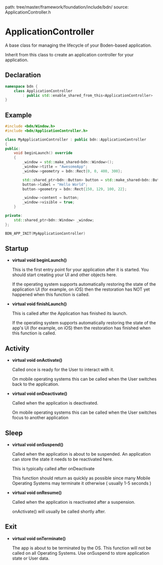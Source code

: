 path: tree/master/framework/foundation/include/bdn/
source: ApplicationController.h

# ApplicationController

A base class for managing the lifecycle of your Boden-based application.

Inherit from this class to create an application controller for your application.

## Declaration

```C++
namespace bdn {
	class ApplicationController 
		: public std::enable_shared_from_this<ApplicationController>
}
```

## Example

```c++
#include <bdn/Window.h>
#include <bdn/ApplicationController.h>

class MyApplicationController : public bdn::ApplicationController
{
public:
	void beginLaunch() override
	{
	    _window = std::make_shared<bdn::Window>();
	    _window->title = "AwesomeApp";
	    _window->geometry = bdn::Rect{0, 0, 400, 300};

	    std::shared_ptr<bdn::Button> button = std::make_shared<bdn::Button>();
	    button->label = "Hello World";
	    button->geometry = bdn::Rect{150, 129, 100, 22};

	    _window->content = button;
	    _window->visible = true;
	}

private:
	std::shared_ptr<bdn::Window> _window;
};

BDN_APP_INIT(MyApplicationController)
```

## Startup

* **virtual void beginLaunch()**

	This is the first entry point for your application after it is started. You should start creating your UI and other objects here.

	If the operating system supports automatically restoring the state
	of the application UI (for example, on iOS) then the restoration has NOT
	yet happened when this function is called.

* **virtual void finishLaunch()**

	This is called after the Application has finished its launch.

	If the operating system supports automatically restoring the state
	of the app's UI (for example, on iOS) then the restoration has
	finished when this function is called.

## Activity

* **virtual void onActivate()**

	Called once is ready for the User to interact with it. 

	On mobile operating systems this can be called when the User switches back to the application.

* **virtual void onDeactivate()**

	Called when the application is deactivated.

	On mobile operating systems this can be called when the User switches focus to another application

## Sleep

* **virtual void onSuspend()**

	Called when the application is about to be suspended. An application can store the state it needs
	to be reactivated here. 

	This is typically called after onDeactivate 

	This function should return as quickly as possible since many Mobile Operating Systems may terminate 
	it otherwise ( usually 1-5 seconds )

* **virtual void onResume()**

	Called when the application is reactivated after a suspension.

	onActivate() will usually be called shortly after.

## Exit

* **virtual void onTerminate()**

	The app is about to be terminated by the OS. This function will not be called on all Operating Systems.
	Use onSuspend to store application state or User data.
